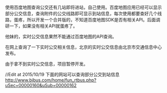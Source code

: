 使用百度地图查询公交还有几站即将进站，自己使用。百度地图应用已经可以显示部分公交信息，查询附件的公交线路即可显示到站信息，每次使用都要查好几个线路，蛋疼，所以开发一个合并版的，不知道百度地图SDK是否有相关API。后面调研一下，如果没有相关API就蛋疼了。

他妹的，实时公交信息果然不能通过百度地图的API查询。

在网上查询了一下实时公交相关信息，北京的实时公交信息由北京市交通信息中心发布。

由于拿不到实时公交信息，项目暂停开发。

//Edit at 2015/10/19
下面的网站可以查询部分公交到站信息
http://www.bjbus.com/home/fun_rtbus.php?uSec=00000160&uSub=00000162
